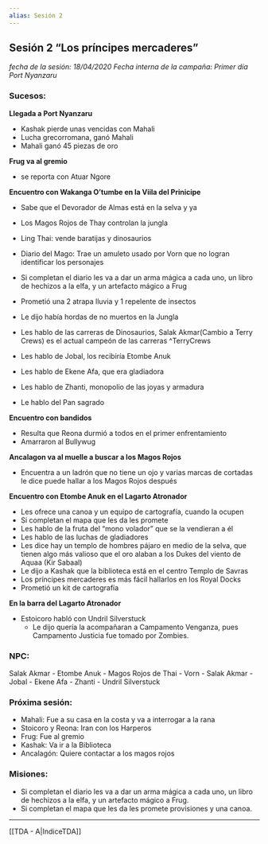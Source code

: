 ```yaml
---
alias: Sesión 2
---
```


## Sesión 2 “Los príncipes mercaderes”

_fecha de la sesión: 18/04/2020
Fecha interna de la campaña: Primer día Port Nyanzaru_

### Sucesos:
**Llegada a Port Nyanzaru**
-   Kashak pierde unas vencidas con Mahali
-   Lucha grecorromana, ganó Mahali
-   Mahali ganó 45 piezas de oro

**Frug va al gremio**
- se reporta con Atuar Ngore

**Encuentro con Wakanga O’tumbe en la Viila del Prinicipe**
-   Sabe que el Devorador de Almas está en la selva y ya
-   Los Magos Rojos de Thay controlan la jungla
-   Ling Thai: vende baratijas y dinosaurios
-   Diario del Mago: Trae un amuleto usado por Vorn que no logran identificar los personajes
-   Si completan el diario les va a dar un arma mágica a cada uno, un libro de hechizos a la elfa, y un artefacto mágico a Frug
-   Prometió una 2 atrapa lluvia y 1 repelente de insectos
-   Le dijo había hordas de no muertos en la Jungla

-   Les hablo de las carreras de Dinosaurios, Salak Akmar(Cambio a Terry Crews) es el actual campeón de las carreras
^TerryCrews

-   Les hablo de Jobal, los recibiría Etombe Anuk
-   Les hablo de Ekene Afa, que era gladiadora
-   Les hablo de Zhanti, monopolio de las joyas y armadura
-   Le hablo del Pan sagrado
	
**Encuentro con bandidos**
-   Resulta que Reona durmió a todos en el primer enfrentamiento
-   Amarraron al Bullywug

**Ancalagon va al muelle a buscar a los Magos Rojos**
-   Encuentra a un ladrón que no tiene un ojo y varias marcas de cortadas le dice puede hallar a los Magos Rojos después

**Encuentro con Etombe Anuk en el Lagarto Atronador**
-   Les ofrece una canoa y un equipo de cartografía, cuando la ocupen
-   Si completan el mapa que les da les promete
-   Les hablo de la fruta del “mono volador” que se la vendieran a él
-   Les hablo de las luchas de gladiadores
-   Les dice hay un templo de hombres pájaro en medio de la selva, que tienen algo más valioso que el oro alaban a los Dukes del viento de Aquaa (Kir Sabaal)
-   Le dijo a Kashak que la biblioteca está en el centro Templo de Savras
-   Los príncipes mercaderes es más fácil hallarlos en los Royal Docks
-   Prometió un kit de cartografía

**En la barra del Lagarto Atronador**
-   Estoicoro habló con Undril Silverstuck
	- Le dijo quería la acompañaran a Campamento Venganza, pues Campamento Justicia fue tomado por Zombies.

### NPC:
Salak Akmar - Etombe Anuk - Magos Rojos de Thai - Vorn - Salak Akmar - Jobal - Ekene Afa - Zhanti - Undril Silverstuck
 
### Próxima sesión:
-   Mahali: Fue a su casa en la costa y va a interrogar a la rana  
-   Stoicoro y Reona: Iran con los Harperos
-   Frug: Fue al gremio
-   Kashak: Va ir a la Biblioteca
-   Ancalagón: Quiere contactar a los magos rojos
    
  
### Misiones:
-   Si completan el diario les va a dar un arma mágica a cada uno, un libro de hechizos a la elfa, y un artefacto mágico a Frug.
-   Si completan el mapa que les da les promete provisiones y una canoa.
---

[[TDA - A|IndiceTDA]]